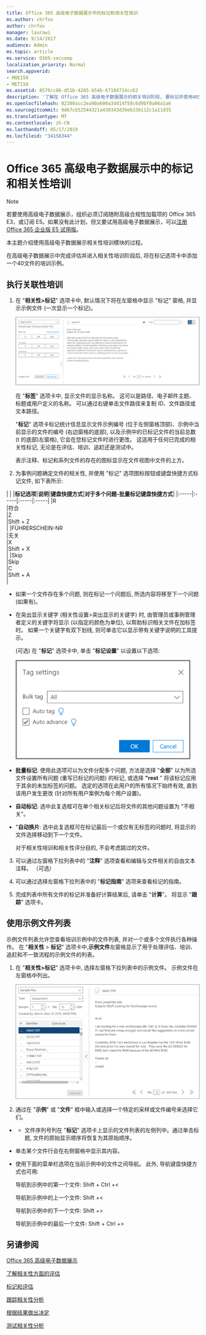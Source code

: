 ```yaml
---
title: Office 365 高级电子数据展示中的标记和相关性培训
ms.author: chrfox
author: chrfox
manager: laurawi
ms.date: 9/14/2017
audience: Admin
ms.topic: article
ms.service: O365-seccomp
localization_priority: Normal
search.appverid:
- MOE150
- MET150
ms.assetid: 8576cc86-d51b-4285-b54b-67184714cc62
description: '了解在 Office 365 高级电子数据展示的相关培训阶段, 要标记并使用40文件的培训示例的步骤。  '
ms.openlocfilehash: 82380acc2ea90a600a3dd14f58c6d9bf0a06a1a6
ms.sourcegitcommit: 9d67cb52544321a430343d39eb336112c1a11d35
ms.translationtype: MT
ms.contentlocale: zh-CN
ms.lasthandoff: 05/17/2019
ms.locfileid: "34158344"
---
```

# <a name="tagging-and-relevance-training-in-office-365-advanced-ediscovery"></a>Office 365 高级电子数据展示中的标记和相关性培训

> [!NOTE]
> 若要使用高级电子数据展示，组织必须订阅随附高级合规性加载项的 Office 365 E3，或订阅 E5。如果没有此计划，但又要试用高级电子数据展示，可以[注册 Office 365 企业版 E5 试用版](https://go.microsoft.com/fwlink/p/?LinkID=698279)。 
  
本主题介绍使用高级电子数据展示相关性培训模块的过程。 
  
在高级电子数据展示中完成评估并进入相关性培训阶段后, 将在标记选项卡中添加一个40文件的培训示例。 
  
## <a name="performing-relevance-training"></a>执行关联性培训

1. 在 "**相关性\>标记**" 选项卡中, 默认情况下将在左窗格中显示 "标记" 窗格, 并显示示例文件 (一次显示一个标记)。 
    
    ![相关性标签面板](media/0cf19ab4-b427-4a7f-8749-0f4ed9afaf58.png)
  
    在 "**标签**" 选项卡中, 显示文件的显示名称。 这可以是路径、电子邮件主题、标题或用户定义的名称。 可以通过右键单击文件路径来复制 ID、文件路径或文本路径。 
    
    "**标记**" 选项卡标记统计信息显示文件示例编号 (位于左侧窗格顶部)、示例中当前显示的文件的编号 (右边窗格的底部), 以及示例中的已标记文件的当前总数 (t 的底部)左窗格), 它会在您标记文件时进行更改。 这适用于任何已完成的相关性标记, 无论是在评估、培训、追赶还是测试中。 
    
    表示注释、标记和系列文件的存在的图标显示在文件视图中文件的上方。
    
2. 为事例问题确定文件的相关性, 并使用 "标记" 选项图标按钮或键盘快捷方式标记文件, 如下表所示:
    
| |
|**标记选项**|**说明**|**键盘快捷方式**|**对于多个问题-批量标记键盘快捷方式**|
|:-----|:-----|:-----|:-----|
|R  <br/> |符合  <br/> |Z  <br/> |Shift + Z  <br/> |
|FÜHRERSCHEIN-NR  <br/> |无关  <br/> |X  <br/> |Shift + X  <br/> |
|Skip  <br/> |Skip  <br/> |C  <br/> |Shift + A  <br/> |
   
  - 如果一个文件存在多个问题, 则在标记一个问题后, 所选内容将移至下一个问题 (如果有)。 
    
  - 在突出显示关键字 (相关性设置\>突出显示的关键字) 时, 由管理员或事例管理者定义的关键字将显示 (以指定的颜色为单位), 以帮助标识相关文件在加标签时。 如果一个关键字有双下划线, 则可单击它以显示带有关键字说明的工具提示。 
    
    (可选) 在 "**标记**" 选项卡中, 单击 "**标记设置**" 以设置以下选项: 
    
    ![相关性标签设置](media/533e89fa-7eb4-409e-ab07-f5aab9296dd8.png)
  
  - **批量标记**: 使用此选项可以为文件分配多个问题, 方法是选择 "**全部**" 以为所选文件设置所有问题 (重写已标记的问题) 的标记, 或选择 **"rest** " 将该标记应用于其余的未加标签的问题。 选定的选项在此用户的所有情况下始终有效, 直到该用户发生更改 (针对所有用户案例为每个用户设置)。 
    
  - **自动标记**: 选中此复选框可在单个相关标记后将文件的其他问题设置为 "不相关"。
    
  - "**自动换片**: 选中此复选框可在标记最后一个或仅有无标签的问题时, 将显示的文件选择移动到下一个文件。 
    
    对于相关性培训和相关性评分目的, 不会考虑跳过的文件。
    
3. 可以通过左窗格下拉列表中的 "**注释**" 选项查看和编辑与文件相关的自由文本注释。 （可选） 
    
4. 可以通过选择左窗格下拉列表中的 "**标记指南**" 选项来查看标记的指南。 
    
5. 完成列表中所有文件的标记并准备好计算结果后, 请单击 "**计算**"。 将显示 "**跟踪**" 选项卡。 
    
## <a name="working-with-the-sample-files-list"></a>使用示例文件列表

示例文件列表允许您查看培训示例中的文件列表, 并对一个或多个文件执行各种操作。 在 "**相关性** \> **标记**" 选项卡中,**示例文件**左窗格显示了用于处理评估、培训、追赶和不一致流程的示例文件的列表。 
  
1. 在 "**相关性\>标记**" 选项卡中, 选择左窗格下拉列表中的示例文件。 示例文件在左窗格中列出。 
    
    ![相关性标记示例文件列表](media/fd058bdd-645a-4af1-a1eb-bff08581cb18.png)
  
2. 通过在 "**示例**" 或 "**文件**" 框中输入或选择一个特定的采样或文件编号来选择它们。 
    
  -   - 文件序列号列在 "**标记**" 选项卡上显示的文件列表的左侧列中。通过单击标题, 文件的原始显示顺序将恢复为其原始顺序。 
    
  - 单击某个文件行会在右侧窗格中显示其内容。
    
  - 使用下面的菜单栏选项在当前示例中的文件之间导航。 此外, 导航键盘快捷方式也可用:
    
    导航到示例中的第一个文件: Shift + Ctrl +\<
    
    导航到示例中的上一个文件: Shift +\<
    
    导航到示例中的下一个文件: Shift +\>
    
    导航到示例中的最后一个文件: Shift + Ctrl +\>
    
## <a name="see-also"></a>另请参阅

[Office 365 高级电子数据展示](office-365-advanced-ediscovery.md)
  
[了解相关性方面的评估](assessment-in-relevance-in-advanced-ediscovery.md)
  
[标记和评估](tagging-and-assessment-in-advanced-ediscovery.md)
  
[跟踪相关性分析](track-relevance-analysis-in-advanced-ediscovery.md)
  
[根据结果做出决定](decision-based-on-the-results-in-advanced-ediscovery.md)
  
[测试相关性分析](test-relevance-analysis-in-advanced-ediscovery.md)

